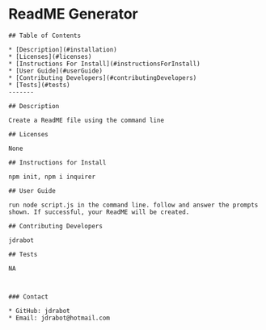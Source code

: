 # ReadME Generator
    ## Table of Contents

    * [Description](#installation)
    * [Licenses](#licenses)
    * [Instructions For Install](#instructionsForInstall)
    * [User Guide](#userGuide)
    * [Contributing Developers](#contributingDevelopers)
    * [Tests](#tests)
    -------

    ## Description

    Create a ReadME file using the command line

    ## Licenses
    
    None

    ## Instructions for Install
    
    npm init, npm i inquirer

    ## User Guide
    
    run node script.js in the command line. follow and answer the prompts shown. If successful, your ReadME will be created.

    ## Contributing Developers
    
    jdrabot

    ## Tests
    
    NA



    ### Contact
    
    * GitHub: jdrabot
    * Email: jdrabot@hotmail.com